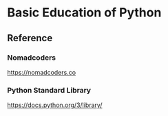# Basic Education of Python
## Reference
### Nomadcoders
https://nomadcoders.co

### Python Standard Library
https://docs.python.org/3/library/